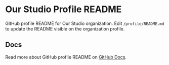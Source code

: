 # Our Studio Profile README

GitHub profile README for Our Studio organization. Edit `/profile/README.md` to update the README visible on the organization profile.

## Docs

Read more about GitHub profile README on [GitHub Docs](https://docs.github.com/en/organizations/collaborating-with-groups-in-organizations/customizing-your-organizations-profile).